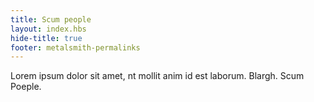 ```yaml
---
title: Scum people
layout: index.hbs
hide-title: true
footer: metalsmith-permalinks
---
```


Lorem ipsum dolor sit amet, nt mollit anim id est laborum. Blargh. Scum Poeple.
